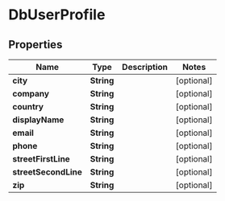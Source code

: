 
# DbUserProfile

## Properties
Name | Type | Description | Notes
------------ | ------------- | ------------- | -------------
**city** | **String** |  |  [optional]
**company** | **String** |  |  [optional]
**country** | **String** |  |  [optional]
**displayName** | **String** |  |  [optional]
**email** | **String** |  |  [optional]
**phone** | **String** |  |  [optional]
**streetFirstLine** | **String** |  |  [optional]
**streetSecondLine** | **String** |  |  [optional]
**zip** | **String** |  |  [optional]



